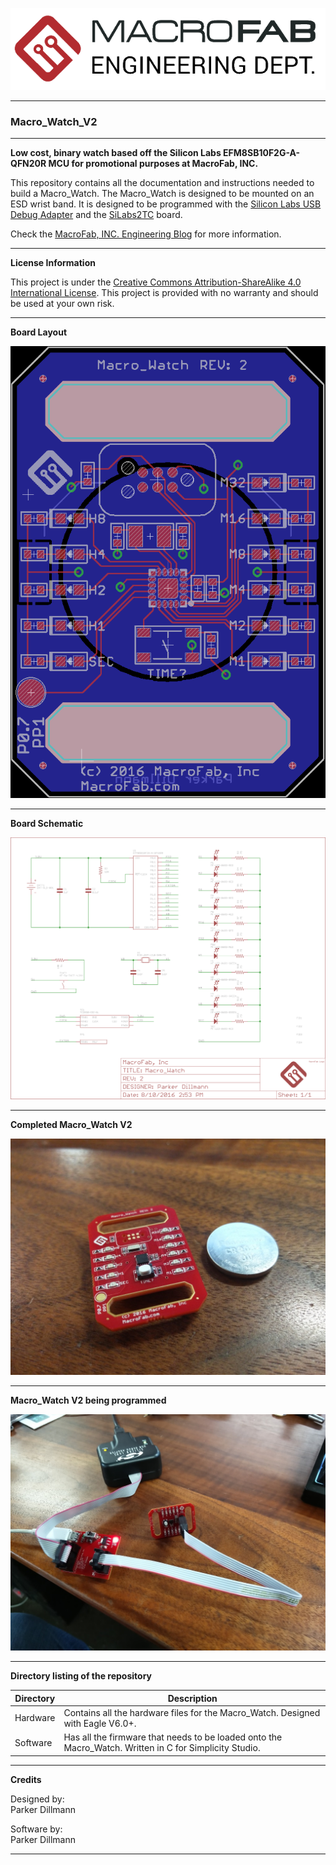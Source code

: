 ![MF_ED_Logo](MacroFab_ED_600px.png)
***
### Macro_Watch_V2
***
**Low cost, binary watch based off the Silicon Labs EFM8SB10F2G-A-QFN20R MCU for promotional purposes at MacroFab, INC.**

This repository contains all the documentation and instructions needed to build a Macro_Watch. The Macro_Watch is designed to be mounted on an ESD wrist band. It is designed to be programmed with the [Silicon Labs USB Debug Adapter](http://www.silabs.com/products/mcu/Pages/USBDebug.aspx) and the [SiLabs2TC](https://github.com/MacroFab/Macro_Articles/tree/master/SiLabs2TC) board. 

Check the [MacroFab, INC. Engineering Blog](https://macrofab.com/blog/engineering/) for more information.

***
**License Information**

This project is under the [Creative Commons Attribution-ShareAlike 4.0 International License](LICENSE.md). This project is provided with no warranty and should be used at your own risk. 

***
**Board Layout**

![Macro_Watch_V2_Layout](Hardware/Eagle/Layout.png)

***
**Board Schematic**

![Macro_Watch_V2_Layout](Hardware/Eagle/Schematic.png)

***
**Completed Macro_Watch V2**

![Completed_Macro_Watch_V2](Macro_Watch_REV2_PCBA.jpg)

***
**Macro_Watch V2 being programmed**

![Macro_Watch_V2_programming](Macro_Watch_REV2_Programming.jpg)

***
**Directory listing of the repository**

| Directory | Description |
|---|---|
| Hardware | Contains all the hardware files for the Macro_Watch. Designed with Eagle V6.0+. | 
| Software | Has all the firmware that needs to be loaded onto the Macro_Watch. Written in C for Simplicity Studio. |

***
**Credits**

Designed by:   
Parker Dillmann  

Software by:   
Parker Dillmann  

***




